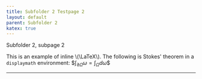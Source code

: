 ```yaml
---
title: Subfolder 2 Testpage 2
layout: default
parent: Subfolder 2
katex: true
---
```


Subfolder 2, subpage 2

This is an example of inline \\(\LaTeX\\). The following is Stokes' theorem in a
`displaymath` environment: \$$\int_{\partial \Omega} \omega = \int_{\Omega} d\omega\$$

----
